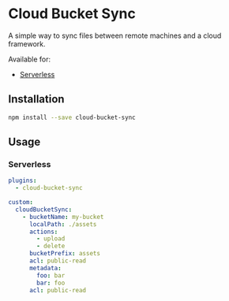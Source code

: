 # Cloud Bucket Sync

A simple way to sync files between remote machines and a cloud framework.

Available for:

- [Serverless](https://serverless.com/)

## Installation

```bash
npm install --save cloud-bucket-sync
```

## Usage

### Serverless

```yaml
plugins:
  - cloud-bucket-sync

custom:
  cloudBucketSync:
    - bucketName: my-bucket
      localPath: ./assets
      actions:
        - upload
        - delete
      bucketPrefix: assets
      acl: public-read
      metadata:
        foo: bar
        bar: foo
      acl: public-read
```
